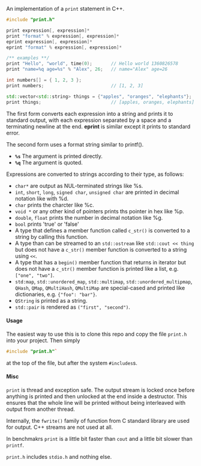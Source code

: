 An implementation of a `print` statement in C++.

```C++
#include "print.h"

print expression[, expression]*
print "format" % expression[, expression]*
eprint expression[, expression]*
eprint "format" % expression[, expression]*

/** examples **/
print "Hello", "world", time(0);       // Hello world 1360826578
print "name=%q age=%s" % "Alex", 26;   // name="Alex" age=26

int numbers[] = { 1, 2, 3 };
print numbers;                         // [1, 2, 3]

std::vector<std::string> things = {"apples", "oranges", "elephants"};
print things;                          // [apples, oranges, elephants]

```
The first form converts each expression into a string and prints it to standard output, with each expression separated by a space and a terminating newline at the end.
**eprint** is similar except it prints to standard error.

The second form uses a format string similar to printf().

- <code>**%s**</code> The argument is printed directly.
- <code>**%q**</code> The argument is quoted.

Expressions are converted to strings according to their type, as follows:

- `char*` are output as NUL-terminated strings like %s.
- `int`, `short`, `long`, `signed char`, `unsigned char` are printed in decimal notation like with %d.
- `char` prints the charcter like %c.
- `void *` or any other kind of pointers prints ths pointer in hex like %p.
- `double`, `float` prints the number in decimal notation like %g.
- `bool` prints 'true' or 'false'
- A type that defines a member function called `c_str()` is converted to a string by calling this function.
- A type than can be streamed to an `std::ostream` like `std::cout << thing` but does not have a `c_str()` member function is converted to a string using `<<`.
- A type that has a `begin()` member function that returns in iterator but does not have a `c_str()` member function is printed like a list, e.g. `["one", "two"]`.
- `std:map`, `std::unordered_map`, `std::multimap`, `std::unordered_multipmap`, `QHash`, `QMap`, `QMultiHash`, `QMultiMap` are special-cased and printed like dictionaries, e.g. `{"foo": "bar"}`.
- `QString` is printed as a string.
- `std::pair` is rendered as `("first", "second")`.


#### Usage ####
The easiest way to use this is to clone this repo and copy the file `print.h` into your project.
Then simply
```C++
#include "print.h"` 
```
at the top of the file, but after the system `#includes`s.

#### Misc ####
`print` is thread and exception safe.
The output stream is locked once before anything is printed and then unlocked at the end inside a destructor. This ensures that the whole line will be printed without being interleaved with output from another thread.

Internally, the `fwrite()` family of function from C standard library are used for output. C++ streams are not used at all.

In benchmakrs `print` is a little bit faster than `cout` and a little bit slower than `printf`.

`print.h` includes `stdio.h` and nothing else.

